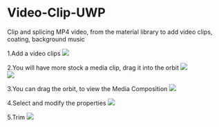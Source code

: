 # Video-Clip-UWP
Clip and splicing MP4 video, from the material library to add video clips, coating, background music


1.Add a video clips
![](https://github.com/ysdy44/Video-Clip-UWP/blob/master/剪片/Icon/Screenshots/00.PNG)  

2.You will have more stock a media clip, drag it into the orbit
![](https://github.com/ysdy44/Video-Clip-UWP/blob/master/剪片/Icon/Screenshots/01.PNG)  
![](https://github.com/ysdy44/Video-Clip-UWP/blob/master/剪片/Icon/Screenshots/02.PNG)  

3.You can drag the orbit, to view the Media Composition
![](https://github.com/ysdy44/Video-Clip-UWP/blob/master/剪片/Icon/Screenshots/03.PNG)  

4.Select and modify the properties
![](https://github.com/ysdy44/Video-Clip-UWP/blob/master/剪片/Icon/Screenshots/04.PNG)  

5.Trim
![](https://github.com/ysdy44/Video-Clip-UWP/blob/master/剪片/Icon/Screenshots/05.PNG)  

